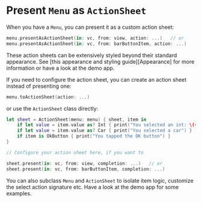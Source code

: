 # Present `Menu` as `ActionSheet`

When you have a `Menu`, you can present it as a custom action sheet:

```swift
menu.presentAsActionSheet(in: vc, from: view, action: ...)   // or
menu.presentAsActionSheet(in: vc, from: barButtonItem, action: ...)
```

These action sheets can be extensively styled beyond their standard appearance. See [this appearance and styling guide][Appearance] for more information or have a look at the demo app.

If you need to configure the action sheet, you can create an action sheet instead of presenting one:

```swift
menu.toActionSheet(action: ...) 
```

or use the `ActionSheet` class directly:

```swift
let sheet = ActionSheet(menu: menu) { sheet, item in
    if let value = item.value as? Int { print("You selected an int: \(value)") }
    if let value = item.value as? Car { print("You selected a car") }
    if item is OkButton { print("You tapped the OK button") }
}

// Configure your action sheet here, if you want to

sheet.present(in: vc, from: view, completion: ...)   // or
sheet.present(in: vc, from: barButtonItem, completion: ...)
```

You can also subclass `Menu` and `ActionSheet` to isolate item logic, customize the select action signature etc. Have a look at the demo app for some examples.
